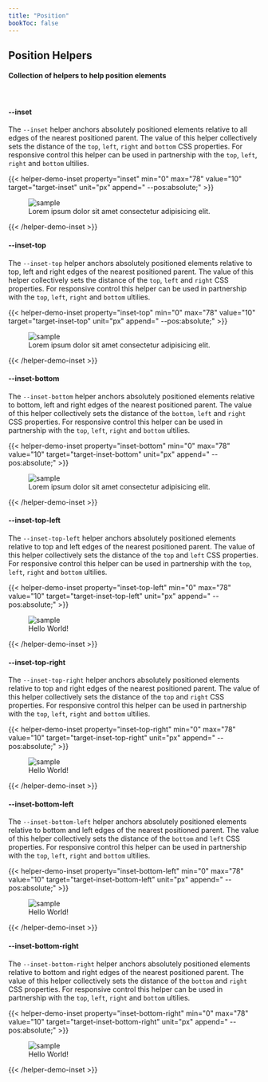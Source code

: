 ```yaml
---
title: "Position"
bookToc: false
---
```


## Position Helpers

#### Collection of helpers to help position elements

<br>

#### \-\-inset
The `--inset` helper anchors absolutely positioned elements relative to all edges of the nearest positioned parent. The value of this helper collectively sets the distance of the `top`, `left`, `right` and `bottom` CSS properties. For responsive control this helper can be used in partnership with the `top`, `left`, `right` and `bottom` ultilies.

{{< helper-demo-inset property="inset" min="0" max="78" value="10" target="target-inset" unit="px" append=" --pos:absolute;" >}}
<figure style="--maxw:300px; --br:5px; --of:hidden; --pos:relative">
<img src="https://source.unsplash.com/9osthpRGzXk/300x300" alt="sample">
<figcaption id="target-inset" style="--inset:10px; --pos:absolute; --bg:rgba(0,0,0,.8); --c:white; --br:5px; ">
    Lorem ipsum dolor sit amet consectetur adipisicing elit.
</figcaption>
</figure>
{{< /helper-demo-inset >}}

#### \-\-inset-top
The `--inset-top` helper anchors absolutely positioned elements relative to top, left and right edges of the nearest positioned parent. The value of this helper collectively sets the distance of the `top`, `left` and `right` CSS properties. For responsive control this helper can be used in partnership with the `top`, `left`, `right` and `bottom` ultilies.

{{< helper-demo-inset property="inset-top" min="0" max="78" value="10" target="target-inset-top" unit="px" append=" --pos:absolute;" >}}
<figure style="--maxw:300px; --br:5px; --of:hidden; --pos:relative">
<img src="https://source.unsplash.com/9osthpRGzXk/300x300" alt="sample">
<figcaption id="target-inset-top" style="--inset-top:10px; --pos:absolute; --bg:rgba(0,0,0,.8); --c:white; --br:5px; ">
    Lorem ipsum dolor sit amet consectetur adipisicing elit.
</figcaption>
</figure>
{{< /helper-demo-inset >}}

#### \-\-inset-bottom
The `--inset-bottom` helper anchors absolutely positioned elements relative to bottom, left and right edges of the nearest positioned parent. The value of this helper collectively sets the distance of the `bottom`, `left` and `right` CSS properties. For responsive control this helper can be used in partnership with the `top`, `left`, `right` and `bottom` ultilies.

{{< helper-demo-inset property="inset-bottom" min="0" max="78" value="10" target="target-inset-bottom" unit="px" append=" --pos:absolute;" >}}
<figure style="--maxw:300px; --br:5px; --of:hidden; --pos:relative">
<img src="https://source.unsplash.com/9osthpRGzXk/300x300" alt="sample">
<figcaption id="target-inset-bottom" style="--inset-bottom:10px; --pos:absolute; --bg:rgba(0,0,0,.8); --c:white; --br:5px; ">
    Lorem ipsum dolor sit amet consectetur adipisicing elit.
</figcaption>
</figure>
{{< /helper-demo-inset >}}


#### \-\-inset-top-left
The `--inset-top-left` helper anchors absolutely positioned elements relative to top and left edges of the nearest positioned parent. The value of this helper collectively sets the distance of the `top` and `left` CSS properties. For responsive control this helper can be used in partnership with the `top`, `left`, `right` and `bottom` ultilies.

{{< helper-demo-inset property="inset-top-left" min="0" max="78" value="10" target="target-inset-top-left" unit="px" append=" --pos:absolute;" >}}
<figure style="--maxw:300px; --br:5px; --of:hidden; --pos:relative">
<img src="https://source.unsplash.com/9osthpRGzXk/300x300" alt="sample">
<figcaption id="target-inset-top-left" style="--inset-top-left:10px; --pos:absolute; --bg:rgba(0,0,0,.8); --c:white; --br:5px; ">
    Hello World!
</figcaption>
</figure>
{{< /helper-demo-inset >}}


#### \-\-inset-top-right
The `--inset-top-right` helper anchors absolutely positioned elements relative to top and right edges of the nearest positioned parent. The value of this helper collectively sets the distance of the `top` and `right` CSS properties. For responsive control this helper can be used in partnership with the `top`, `left`, `right` and `bottom` ultilies.

{{< helper-demo-inset property="inset-top-right" min="0" max="78" value="10" target="target-inset-top-right" unit="px" append=" --pos:absolute;" >}}
<figure style="--maxw:300px; --br:5px; --of:hidden; --pos:relative">
<img src="https://source.unsplash.com/9osthpRGzXk/300x300" alt="sample">
<figcaption id="target-inset-top-right" style="--inset-top-right:10px; --pos:absolute; --bg:rgba(0,0,0,.8); --c:white; --br:5px; ">
    Hello World!
</figcaption>
</figure>
{{< /helper-demo-inset >}}

#### \-\-inset-bottom-left
The `--inset-bottom-left` helper anchors absolutely positioned elements relative to bottom and left edges of the nearest positioned parent. The value of this helper collectively sets the distance of the `bottom` and `left` CSS properties. For responsive control this helper can be used in partnership with the `top`, `left`, `right` and `bottom` ultilies.

{{< helper-demo-inset property="inset-bottom-left" min="0" max="78" value="10" target="target-inset-bottom-left" unit="px" append=" --pos:absolute;" >}}
<figure style="--maxw:300px; --br:5px; --of:hidden; --pos:relative">
<img src="https://source.unsplash.com/9osthpRGzXk/300x300" alt="sample">
<figcaption id="target-inset-bottom-left" style="--inset-bottom-left:10px; --pos:absolute; --bg:rgba(0,0,0,.8); --c:white; --br:5px; ">
    Hello World!
</figcaption>
</figure>
{{< /helper-demo-inset >}}


#### \-\-inset-bottom-right
The `--inset-bottom-right` helper anchors absolutely positioned elements relative to bottom and right edges of the nearest positioned parent. The value of this helper collectively sets the distance of the `bottom` and `right` CSS properties. For responsive control this helper can be used in partnership with the `top`, `left`, `right` and `bottom` ultilies.

{{< helper-demo-inset property="inset-bottom-right" min="0" max="78" value="10" target="target-inset-bottom-right" unit="px" append=" --pos:absolute;" >}}
<figure style="--maxw:300px; --br:5px; --of:hidden; --pos:relative">
<img src="https://source.unsplash.com/9osthpRGzXk/300x300" alt="sample">
<figcaption id="target-inset-bottom-right" style="--inset-bottom-right:10px; --pos:absolute; --bg:rgba(0,0,0,.8); --c:white; --br:5px; ">
    Hello World!
</figcaption>
</figure>
{{< /helper-demo-inset >}}